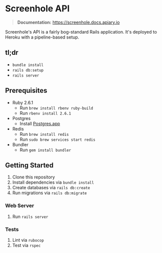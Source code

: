 # Screenhole API

> **Documentation:** https://screenhole.docs.apiary.io

Screenhole's API is a fairly bog-standard Rails application. It's deployed to Heroku with a pipeline-based setup.

## tl;dr

- `bundle install`
- `rails db:setup`
- `rails server`

## Prerequisites

- Ruby 2.6.1
  - Run `brew install rbenv ruby-build`
  - Run `rbenv install 2.6.1`
- Postgres
  - Install [Postgres.app](https://postgresapp.com/)
- Redis
  - Run `brew install redis`
  - Run `sudo brew services start redis`
- Bundler
  - Run `gem install bundler`

## Getting Started

1. Clone this repository
1. Install dependencies via `bundle install`
1. Create databases via `rails db:create`
1. Run migrations via `rails db:migrate`

### Web Server

1. Run `rails server`

### Tests

1. Lint via `rubocop`
1. Test via `rspec`
